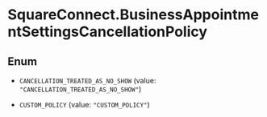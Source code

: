 # SquareConnect.BusinessAppointmentSettingsCancellationPolicy

## Enum


* `CANCELLATION_TREATED_AS_NO_SHOW` (value: `"CANCELLATION_TREATED_AS_NO_SHOW"`)

* `CUSTOM_POLICY` (value: `"CUSTOM_POLICY"`)


